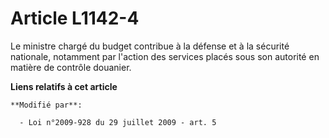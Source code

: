 # Article L1142-4

Le ministre chargé du budget contribue à la défense et à la sécurité nationale, notamment par l'action des services placés
sous son autorité en matière de contrôle douanier.

**Liens relatifs à cet article**

	**Modifié par**:

	  - Loi n°2009-928 du 29 juillet 2009 - art. 5
